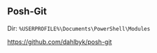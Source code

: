 Posh-Git
--------

Dir: `%USERPROFILE%\Documents\PowerShell\Modules`

https://github.com/dahlbyk/posh-git
